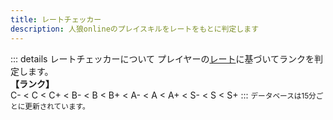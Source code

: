 ```yaml
---
title: レートチェッカー
description: 人狼onlineのプレイスキルをレートをもとに判定します
---
```


<script setup>
import PlayerRate from './components/PlayerRate.vue'
</script>

<PlayerRate />

::: details レートチェッカーについて
プレイヤーの[レート](/rate)に基づいてランクを判定します。<br>**【ランク】**<br>
C- < C < C+ < B- < B < B+ < A- < A < A+ < S- < S < S+
:::
<small>データベースは15分ごとに更新されています。</small>
